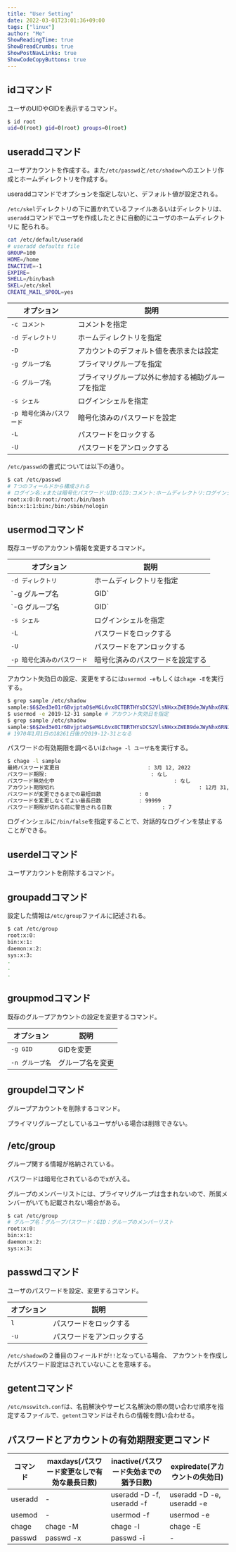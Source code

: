 ```yaml
---
title: "User Setting"
date: 2022-03-01T23:01:36+09:00
tags: ["linux"] 
author: "Me"
ShowReadingTime: true
ShowBreadCrumbs: true
ShowPostNavLinks: true
ShowCodeCopyButtons: true
---
```

## idコマンド

ユーザのUIDやGIDを表示するコマンド。

```bash
$ id root
uid=0(root) gid=0(root) groups=0(root)
```

## useraddコマンド

ユーザアカウントを作成する。また`/etc/passwd`と`/etc/shadow`へのエントリ作成とホームディレクトリを作成する。

useraddコマンドでオプションを指定しないと、デフォルト値が設定される。

`/etc/skel`ディレクトリの下に置かれているファイルあるいはディレクトリは、
`useradd`コマンドでユーザを作成したときに自動的にユーザのホームディレクトリに
配られる。

```bash
cat /etc/default/useradd 
# useradd defaults file
GROUP=100
HOME=/home
INACTIVE=-1
EXPIRE=
SHELL=/bin/bash
SKEL=/etc/skel
CREATE_MAIL_SPOOL=yes
```

|オプション|説明|
|-|-|
|`-c コメント`|コメントを指定|
|`-d ディレクトリ`|ホームディレクトリを指定|
|`-D`|アカウントのデフォルト値を表示または設定|
|`-g グループ名`|プライマリグループを指定|
|`-G グループ名`|プライマリグループ以外に参加する補助グループを指定|
|`-s シェル`|ログインシェルを指定|
|`-p 暗号化済みパスワード`|暗号化済みのパスワードを設定|
|`-L`|パスワードをロックする|
|`-U`|パスワードをアンロックする|

`/etc/passwd`の書式については以下の通り。

```bash
$ cat /etc/passwd
# 7つのフィールドから構成される
# ログイン名:xまたは暗号化パスワード:UID:GID:コメント:ホームディレクトリ:ログインシェル
root:x:0:0:root:/root:/bin/bash
bin:x:1:1:bin:/bin:/sbin/nologin
```

## usermodコマンド

既存ユーザのアカウント情報を変更するコマンド。

|オプション|説明|
|-|-|
|`-d ディレクトリ`|ホームディレクトリを指定|
|`-g グループ名|GID`|プライマリグループを指定|
|`-G グループ名|GID`|補助グループを指定|
|`-s シェル`|ログインシェルを指定|
|`-L`|パスワードをロックする|
|`-U`|パスワードをアンロックする|
|`-p 暗号化済みのパスワード`|暗号化済みのパスワードを設定する|

アカウント失効日の設定、変更をするには`usermod -e`もしくは`chage -E`を実行する。

```bash
$ grep sample /etc/shadow
sample:$6$Zed3e01r6Bvjpta0$eMGL6vx8CTBRTHYsDCS2VlsNHxxZWEB9deJWyNhx6RNJjqJaRPTNftAaKlj2Bqt.CkWk/siAmtA8e7Trp9hB11:19063:0:99999:7:::
$ usermod -e 2019-12-31 sample # アカウント失効日を指定
$ grep sample /etc/shadow
sample:$6$Zed3e01r6Bvjpta0$eMGL6vx8CTBRTHYsDCS2VlsNHxxZWEB9deJWyNhx6RNJjqJaRPTNftAaKlj2Bqt.CkWk/siAmtA8e7Trp9hB11:19063:0:99999:7::18261:
# 1970年1月1日の18261日後が2019-12-31となる
```

パスワードの有効期限を調べるいは`chage -l ユーザ名`を実行する。

```bash
$ chage -l sample
最終パスワード変更日                            : 3月 12, 2022
パスワード期限:                                 : なし
パスワード無効化中                                      : なし
アカウント期限切れ                                              : 12月 31, 2019
パスワードが変更できるまでの最短日数            : 0
パスワードを変更しなくてよい最長日数            : 99999
パスワード期限が切れる前に警告される日数                : 7
```

ログインシェルに`/bin/false`を指定することで、対話的なログインを禁止することができる。

## userdelコマンド

ユーザアカウントを削除するコマンド。

## groupaddコマンド

設定した情報は`/etc/group`ファイルに記述される。

```bash
$ cat /etc/group
root:x:0:
bin:x:1:
daemon:x:2:
sys:x:3:
.
.
.
```

## groupmodコマンド

既存のグループアカウントの設定を変更するコマンド。

|オプション|説明|
|-|-|
|`-g GID`|GIDを変更|
|`-n グループ名`|グループ名を変更|

## groupdelコマンド

グループアカウントを削除するコマンド。

プライマリグループとしているユーザがいる場合は削除できない。

## /etc/group

グループ関する情報が格納されている。

パスワードは暗号化されているのでxが入る。

グループのメンバーリストには、プライマリグループは含まれないので、所属メンバーがいても記載されない場合がある。

```bash
$ cat /etc/group
# グループ名：グループパスワード：GID：グループのメンバーリスト
root:x:0:
bin:x:1:
daemon:x:2:
sys:x:3:
```

## passwdコマンド

ユーザのパスワードを設定、変更するコマンド。

|オプション|説明|
|-|-|
|`l`|パスワードをロックする|
|`-u`|パスワードをアンロックする|

`/etc/shadow`の２番目のフィールドが`!!`となっている場合、
アカウントを作成したがパスワード設定はされていないことを意味する。

## getentコマンド

`/etc/nsswitch.conf`は、名前解決やサービス名解決の際の問い合わせ順序を指定するファイルで、`getent`コマンドはそれらの情報を問い合わせる。

## パスワードとアカウントの有効期限変更コマンド

|コマンド|maxdays(パスワード変更なしで有効な最長日数)|inactive(パスワード失効までの猶予日数)|expiredate(アカウントの失効日)|
|-|-|-|-|
|useradd|-|useradd -D -f, useradd -f|useradd -D -e, useradd -e|
|usemod|-|usermod -f|usermod -e|
|chage|chage -M|chage -l|chage -E|
|passwd|passwd -x|passwd -i|-|
